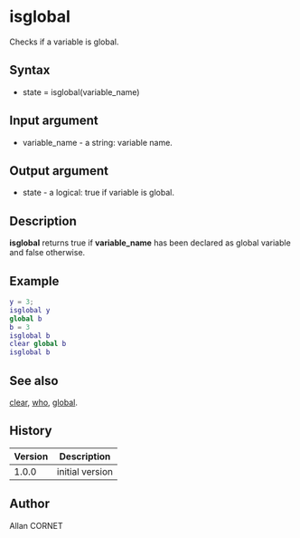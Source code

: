 # isglobal

Checks if a variable is global.

## Syntax

- state = isglobal(variable_name)

## Input argument

- variable_name - a string: variable name.

## Output argument

- state - a logical: true if variable is global.

## Description

  <p><b>isglobal</b> returns true if <b>variable_name</b> has been declared as global variable and false otherwise.</p>

## Example

```matlab
y = 3;
isglobal y
global b
b = 3
isglobal b
clear global b
isglobal b
```

## See also

[clear](clear.md), [who](who.md), [global](global.md).

## History

| Version | Description     |
| ------- | --------------- |
| 1.0.0   | initial version |

## Author

Allan CORNET
